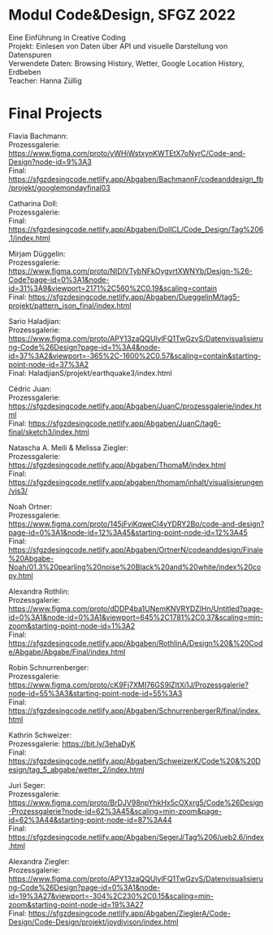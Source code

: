 # Modul Code&Design, SFGZ 2022
Eine Einführung in Creative Coding <br/>
Projekt: Einlesen von Daten über API und visuelle Darstellung von Datenspuren <br/>
Verwendete Daten: Browsing History, Wetter, Google Location History, Erdbeben<br/>
Teacher: Hanna Züllig

# Final Projects

Flavia Bachmann: <br/>
Prozessgalerie: https://www.figma.com/proto/yWHiWstxynKWTEtX7oNyrC/Code-and-Design?node-id=9%3A3 <br/>
Final: https://sfgzdesingcode.netlify.app/Abgaben/BachmannF/codeanddesign_fb/projekt/googlemondayfinal03<br/>

Catharina Doll:<br/>
Prozessgalerie:<br/>
Final: https://sfgzdesingcode.netlify.app/Abgaben/DollCL/Code_Design/Tag%206.1/index.html<br/>

Mirjam Düggelin:<br/>
Prozessgalerie: https://www.figma.com/proto/NIDlVTybNFkOygvrtXWNYb/Design-%26-Code?page-id=0%3A1&node-id=31%3A9&viewport=2171%2C560%2C0.19&scaling=contain <br/>
Final: https://sfgzdesingcode.netlify.app/Abgaben/DueggelinM/tag5-projekt/pattern_json_final/index.html<br/>

Sario Haladjian:<br/>
Prozessgalerie: https://www.figma.com/proto/APY13zaQQUlylFQ1TwGzvS/Datenvisualisierung-Code%26Design?page-id=1%3A4&node-id=37%3A2&viewport=-365%2C-1600%2C0.57&scaling=contain&starting-point-node-id=37%3A2<br/>
Final: HaladjianS/projekt/earthquake3/index.html <br/>

Cédric Juan: <br/>
Prozessgalerie: https://sfgzdesingcode.netlify.app/Abgaben/JuanC/prozessgalerie/index.html<br/>
Final: https://sfgzdesingcode.netlify.app/Abgaben/JuanC/tag6-final/sketch3/index.html<br/>

Natascha A. Meili & Melissa Ziegler:<br/>
Prozessgalerie: https://sfgzdesingcode.netlify.app/Abgaben/ThomaM/index.html<br/>
Final: https://sfgzdesingcode.netlify.app/abgaben/thomam/inhalt/visualisierungen/vis3/ <br/>

Noah Ortner:<br/>
Prozessgalerie: https://www.figma.com/proto/145jFviKqweCl4yYDRY2Bo/code-and-design?page-id=0%3A1&node-id=12%3A45&starting-point-node-id=12%3A45<br/>
Final: https://sfgzdesingcode.netlify.app/Abgaben/OrtnerN/codeanddesign/Finale%20Abgabe-Noah/01.3%20pearling%20noise%20Black%20and%20white/index%20copy.html<br/>

Alexandra Rothlin:<br/>
Prozessgalerie: https://www.figma.com/proto/dDDP4ba1UNemKNVRYDZlHn/Untitled?page-id=0%3A1&node-id=0%3A1&viewport=645%2C1781%2C0.37&scaling=min-zoom&starting-point-node-id=1%3A2<br/>
Final: https://sfgzdesingcode.netlify.app/Abgaben/RothlinA/Design%20&%20Code/Abgabe/Abgabe/Final/index.html<br/>

Robin Schnurrenberger:<br/>
Prozessgalerie: https://www.figma.com/proto/cK9Fj7XMI76GS9lZItXi1J/Prozessgalerie?node-id=55%3A3&starting-point-node-id=55%3A3<br/>
Final: https://sfgzdesingcode.netlify.app/Abgaben/SchnurrenbergerR/final/index.html<br/>

Kathrin Schweizer:<br/>
Prozessgalerie: https://bit.ly/3ehaDyK<br/>
Final: https://sfgzdesingcode.netlify.app/Abgaben/SchweizerK/Code%20&%20Design/tag_5_abgabe/wetter_2/index.html<br/>

Juri Seger:<br/>
Prozessgalerie: https://www.figma.com/proto/BrDJV98npYhkHx5cOXxrg5/Code%26Design-Prozessgalerie?node-id=62%3A45&scaling=min-zoom&page-id=62%3A44&starting-point-node-id=87%3A44<br/>
Final: https://sfgzdesingcode.netlify.app/Abgaben/SegerJ/Tag%206/ueb2.6/index.html<br/>

Alexandra Ziegler:<br/>
Prozessgalerie: https://www.figma.com/proto/APY13zaQQUlylFQ1TwGzvS/Datenvisualisierung-Code%26Design?page-id=0%3A1&node-id=19%3A27&viewport=-304%2C230%2C0.15&scaling=min-zoom&starting-point-node-id=19%3A27<br/>
Final: https://sfgzdesingcode.netlify.app/Abgaben/ZieglerA/Code-Design/Code-Design/projekt/joydivison/index.html<br/>
